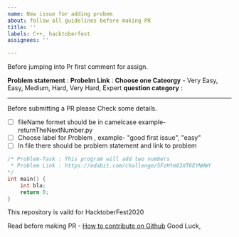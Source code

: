 ```yaml
---
name: New issue for adding probem
about: follow all guidelines before making PR
title: ''
labels: C++, hacktoberfest
assignees: ''

---
```


Before jumping into Pr first comment for assign.

**Problem statement** :
**Probelm Link** : 
**Choose one Cateorgy** - Very Easy, Easy, Medium, Hard, Very Hard, Expert 
**question category** : 

---
Before submitting a PR please Check some details.

- [ ] fileName formet should be in camelcase
    example- returnTheNextNumber.py
- [ ]  Choose label for Problem , example- "good first issue", "easy"
- [ ]  In file there should be problem statement and link to problem
```cpp
/* Problem-Task : This program will add two numbers
 * Problem Link : https://edabit.com/challenge/SFzHtm63XT6EYNHWY
*/
int main() {
    int bla;
    return 0;
}
```

This repository is vaild for HacktoberFest2020

Read before making PR - [How to contribute on Github](https://www.dataschool.io/how-to-contribute-on-github/)
Good Luck,
